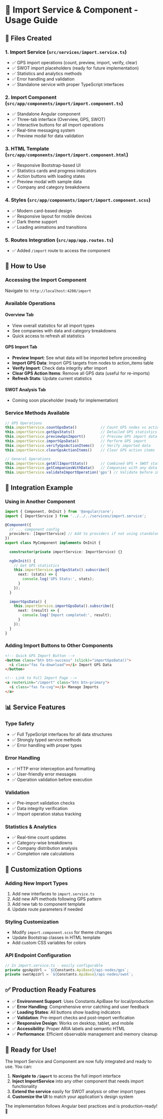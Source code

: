 # 🔄 Import Service & Component - Usage Guide

## 📁 Files Created

### 1. **Import Service** (`src/services/import.service.ts`)
- ✅ GPS import operations (count, preview, import, verify, clear)
- ✅ SWOT import placeholders (ready for future implementation)
- ✅ Statistics and analytics methods
- ✅ Error handling and validation
- ✅ Standalone service with proper TypeScript interfaces

### 2. **Import Component** (`src/app/components/import/import.component.ts`)
- ✅ Standalone Angular component
- ✅ Three-tab interface (Overview, GPS, SWOT)
- ✅ Interactive buttons for all import operations
- ✅ Real-time messaging system
- ✅ Preview modal for data validation

### 3. **HTML Template** (`src/app/components/import/import.component.html`)
- ✅ Responsive Bootstrap-based UI
- ✅ Statistics cards and progress indicators  
- ✅ Action buttons with loading states
- ✅ Preview modal with sample data
- ✅ Company and category breakdowns

### 4. **Styles** (`src/app/components/import/import.component.scss`)
- ✅ Modern card-based design
- ✅ Responsive layout for mobile devices
- ✅ Dark theme support
- ✅ Loading animations and transitions

### 5. **Routes Integration** (`src/app/app.routes.ts`)
- ✅ Added `/import` route to access the component

## 🚀 How to Use

### **Accessing the Import Component**
Navigate to: `http://localhost:4200/import`

### **Available Operations**

#### **Overview Tab**
- View overall statistics for all import types
- See companies with data and category breakdowns
- Quick access to refresh all statistics

#### **GPS Import Tab**
- **Preview Import**: See what data will be imported before proceeding
- **Import GPS Data**: Import GPS targets from nodes to action_items table
- **Verify Import**: Check data integrity after import
- **Clear GPS Action Items**: Remove all GPS data (useful for re-imports)
- **Refresh Stats**: Update current statistics

#### **SWOT Analysis Tab** 
- Coming soon placeholder (ready for implementation)

### **Service Methods Available**

```typescript
// GPS Operations
this.importService.countGpsData()           // Count GPS nodes vs action items
this.importService.getGpsStats()            // Detailed GPS statistics  
this.importService.previewGpsImport()       // Preview GPS import data
this.importService.importGpsData()          // Perform GPS import
this.importService.verifyGpsActionItems()   // Verify imported data
this.importService.clearGpsActionItems()    // Clear GPS action items

// General Operations
this.importService.getAllImportStats()      // Combined GPS + SWOT stats
this.importService.getCompaniesWithData()   // Companies with any data
this.importService.validateImportOperation('gps') // Validate before import
```

## 🎯 Integration Example

### **Using in Another Component**

```typescript
import { Component, OnInit } from '@angular/core';
import { ImportService } from '../../../services/import.service';

@Component({
  // ... component config
  providers: [ImportService] // Add to providers if not using standalone
})
export class MyComponent implements OnInit {
  
  constructor(private importService: ImportService) {}
  
  ngOnInit() {
    // Get GPS statistics
    this.importService.getGpsStats().subscribe({
      next: (stats) => {
        console.log('GPS Stats:', stats);
      }
    });
  }
  
  importGpsData() {
    this.importService.importGpsData().subscribe({
      next: (result) => {
        console.log('Import completed:', result);
      }
    });
  }
}
```

### **Adding Import Buttons to Other Components**

```html
<!-- Quick GPS Import Button -->
<button class="btn btn-success" (click)="importGpsData()">
  <i class="fas fa-download"></i> Import GPS Data
</button>

<!-- Link to Full Import Page -->
<a routerLink="/import" class="btn btn-primary">
  <i class="fas fa-cog"></i> Manage Imports
</a>
```

## 📊 Service Features

### **Type Safety**
- ✅ Full TypeScript interfaces for all data structures
- ✅ Strongly typed service methods
- ✅ Error handling with proper types

### **Error Handling**
- ✅ HTTP error interception and formatting
- ✅ User-friendly error messages
- ✅ Operation validation before execution

### **Validation**
- ✅ Pre-import validation checks
- ✅ Data integrity verification
- ✅ Import operation status tracking

### **Statistics & Analytics**
- ✅ Real-time count updates
- ✅ Category-wise breakdowns
- ✅ Company distribution analysis
- ✅ Completion rate calculations

## 🔧 Customization Options

### **Adding New Import Types**
1. Add new interfaces to `import.service.ts`
2. Add new API methods following GPS pattern
3. Add new tab to component template
4. Update route parameters if needed

### **Styling Customization**
- Modify `import.component.scss` for theme changes
- Update Bootstrap classes in HTML template
- Add custom CSS variables for colors

### **API Endpoint Configuration**
```typescript
// In import.service.ts - easily configurable
private gpsApiUrl = `${Constants.ApiBase}/api-nodes/gps`;
private swotApiUrl = `${Constants.ApiBase}/api-nodes/swot`;
```

## ✅ Production Ready Features

- ✅ **Environment Support**: Uses Constants.ApiBase for local/production
- ✅ **Error Handling**: Comprehensive error catching and user feedback
- ✅ **Loading States**: All buttons show loading indicators
- ✅ **Validation**: Pre-import checks and post-import verification
- ✅ **Responsive Design**: Works on desktop, tablet, and mobile
- ✅ **Accessibility**: Proper ARIA labels and semantic HTML
- ✅ **Performance**: Efficient observable management and memory cleanup

## 🎉 Ready for Use!

The Import Service and Component are now fully integrated and ready to use. You can:

1. **Navigate to `/import`** to access the full import interface
2. **Inject ImportService** into any other component that needs import functionality
3. **Extend the service** easily for SWOT analysis or other import types
4. **Customize the UI** to match your application's design system

The implementation follows Angular best practices and is production-ready! 🚀
